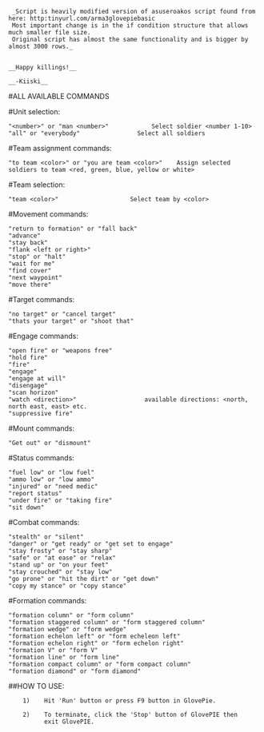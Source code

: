 

     _Script is heavily modified version of asuseroakos script found from here: http:tinyurl.com/arma3glovepiebasic
     Most important change is in the if condition structure that allows much smaller file size.
     Original script has almost the same functionality and is bigger by almost 3000 rows._

                                                                                          __Happy killings!__
                                                                                                      __-Kiiski__

#ALL AVAILABLE COMMANDS


#Unit selection:

    "<number>" or "man <number>"            Select soldier <number 1-10>
    "all" or "everybody"                Select all soldiers

#Team assignment commands:

    "to team <color>" or "you are team <color>"    Assign selected soldiers to team <red, green, blue, yellow or white>

#Team selection:

    "team <color>"                    Select team by <color>

#Movement commands:

    "return to formation" or "fall back"
    "advance"
    "stay back"
    "flank <left or right>"
    "stop" or "halt"
    "wait for me"
    "find cover"
    "next waypoint"
    "move there"

#Target commands:

    "no target" or "cancel target"
    "thats your target" or "shoot that"

#Engage commands:

    "open fire" or "weapons free"
    "hold fire"
    "fire"
    "engage"
    "engage at will"
    "disengage"
    "scan horizon"
    "watch <direction>"                   available directions: <north, north east, east> etc.
    "suppressive fire"

#Mount commands:

    "Get out" or "dismount"

#Status commands:

    "fuel low" or "low fuel"
    "ammo low" or "low ammo"
    "injured" or "need medic"
    "report status"
    "under fire" or "taking fire"
    "sit down"

#Combat commands:

    "stealth" or "silent"
    "danger" or "get ready" or "get set to engage"
    "stay frosty" or "stay sharp"
    "safe" or "at ease" or "relax"
    "stand up" or "on your feet"
    "stay crouched" or "stay low"
    "go prone" or "hit the dirt" or "get down"
    "copy my stance" or "copy stance"

#Formation commands:

    "formation column" or "form column"
    "formation staggered column" or "form staggered column"
    "formation wedge" or "form wedge"
    "formation echelon left" or "form echeleon left"
    "formation echelon right" or "form echelon right"
    "formation V" or "form V"
    "formation line" or "form line"
    "formation compact column" or "form compact column"
    "formation diamond" or "form diamond"





##HOW TO USE:

        1)    Hit 'Run' button or press F9 button in GlovePie.

        2)    To terminate, click the 'Stop' button of GlovePIE then
              exit GlovePIE.
